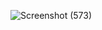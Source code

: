 ![Screenshot (573)](https://github.com/user-attachments/assets/8119d872-03cf-408a-8c2b-93ac8699d9ba)
